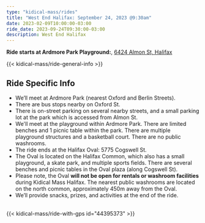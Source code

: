 ```yaml
---
type: "kidical-mass/rides"
title: "West End Halifax: September 24, 2023 @9:30am"
date: 2023-02-09T10:00:00-03:00
ride_date: 2023-09-24T09:30:00-03:00
description: West End Halifax
---
```


**Ride starts at Ardmore Park Playground:**, [6424 Almon St, Halifax](https://maps.app.goo.gl/fThscYDRzB5dtFNeA)

{{< kidical-mass/ride-general-info >}}

## Ride Specific Info
* We’ll meet at Ardmore Park (nearest Oxford and Berlin Streets).
* There are bus stops nearby on Oxford St.
* There is on-street parking on several nearby streets, and a small parking lot at the park which is accessed from Almon St.
* We'll meet at the playground within Ardmore Park. There are limited benches and 1 picnic table within the park. There are multiple playground structures and a basketball court. There are no public washrooms.
* The ride ends at the Halifax Oval: 5775 Cogswell St.
* The Oval is located on the Halifax Common, which also has a small playground, a skate park, and multiple sports fields. There are several benches and picnic tables in the Oval plaza (along Cogswell St). 
* Please note, the Oval **will not be open for rentals or washroom facilities** during Kidical Mass Halifax. The nearest public washrooms are located on the north common, approximately 450m away from the Oval.
* We’ll provide snacks, prizes, and activities at the end of the ride.

<br/>
{{< kidical-mass/ride-with-gps id="44395373" >}}
